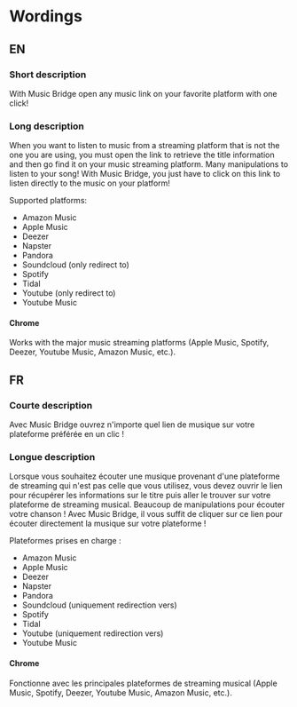 # Wordings

## EN

### Short description

With Music Bridge open any music link on your favorite platform with one click!

### Long description

When you want to listen to music from a streaming platform that is not the one you are using, you must open the link to retrieve the title information and then go find it on your music streaming platform. Many manipulations to listen to your song!
With Music Bridge, you just have to click on this link to listen directly to the music on your platform!

Supported platforms:

- Amazon Music
- Apple Music
- Deezer
- Napster
- Pandora
- Soundcloud (only redirect to)
- Spotify
- Tidal
- Youtube (only redirect to)
- Youtube Music

#### Chrome

Works with the major music streaming platforms (Apple Music, Spotify, Deezer, Youtube Music, Amazon Music, etc.).

## FR

### Courte description

Avec Music Bridge ouvrez n'importe quel lien de musique sur votre plateforme préférée en un clic !

### Longue description

Lorsque vous souhaitez écouter une musique provenant d'une plateforme de streaming qui n'est pas celle que vous utilisez, vous devez ouvrir le lien pour récupérer les informations sur le titre puis aller le trouver sur votre plateforme de streaming musical. Beaucoup de manipulations pour écouter votre chanson !
Avec Music Bridge, il vous suffit de cliquer sur ce lien pour écouter directement la musique sur votre plateforme !

Plateformes prises en charge :

- Amazon Music
- Apple Music
- Deezer
- Napster
- Pandora
- Soundcloud (uniquement redirection vers)
- Spotify
- Tidal
- Youtube (uniquement redirection vers)
- Youtube Music

#### Chrome

Fonctionne avec les principales plateformes de streaming musical (Apple Music, Spotify, Deezer, Youtube Music, Amazon Music, etc.).

